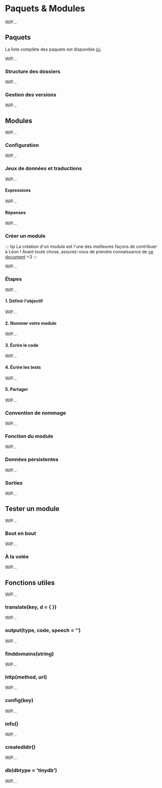 # Paquets & Modules

WIP...

## Paquets

La liste complète des paquets est disponible [ici](https://github.com/leon-ai/leon/tree/develop/packages).

WIP...

### Structure des dossiers

WIP...

### Gestion des versions

WIP...

## Modules

WIP...

### Configuration

WIP...

### Jeux de données et traductions

WIP...

#### Expressions

WIP...

#### Réponses

WIP...

### Créer un module

::: tip
La création d'un module est l'une des meilleures façons de contribuer à Léon ! Avant toute chose, assurez-vous de prendre connaissance de [ce document](https://github.com/leon-ai/leon/blob/develop/.github/CONTRIBUTING.md) <3
:::

WIP...

### Étapes

WIP...

#### 1. Définir l'objectif

WIP...

#### 2. Nommer votre module

WIP...

#### 3. Écrire le code

WIP...

#### 4. Écrire les tests

WIP...

#### 5. Partager

WIP...

### Convention de nommage

WIP...

### Fonction du module

WIP...

### Données persistentes

WIP...

### Sorties

WIP...

## Tester un module

WIP...

### Bout en bout

WIP...

### À la volée

WIP...

## Fonctions utiles

WIP...

### translate(key, d = { })

WIP...

### output(type, code, speech = '')

WIP...

### finddomains(string)

WIP...

### http(method, url)

WIP...

### config(key)

WIP...

### info()

WIP...

### createdldir()

WIP...

### db(dbtype = 'tinydb')

WIP...
